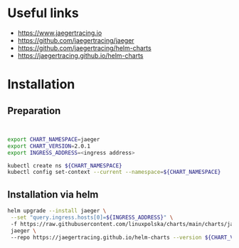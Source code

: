 # Useful links
- https://www.jaegertracing.io
- https://github.com/jaegertracing/jaeger
- https://github.com/jaegertracing/helm-charts
- https://jaegertracing.github.io/helm-charts

# Installation
## Preparation
```bash


export CHART_NAMESPACE=jaeger
export CHART_VERSION=2.0.1
export INGRESS_ADDRESS=<ingress address>

kubectl create ns ${CHART_NAMESPACE}
kubectl config set-context --current --namespace=${CHART_NAMESPACE}

```
## Installation via helm
``` bash
helm upgrade --install jaeger \
 --set "query.ingress.hosts[0]=${INGRESS_ADDRESS}" \ 
 -f https://raw.githubusercontent.com/linuxpolska/charts/main/charts/jaeger/1.0.0/values \
 jaeger \ 
 --repo https://jaegertracing.github.io/helm-charts --version ${CHART_VERSION}
```
